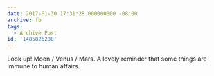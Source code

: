 ```yaml
---
date: 2017-01-30 17:31:28.000000000 -08:00
archive: fb
tags: 
  - Archive Post
id: '1485826288'
---
```


Look up! Moon / Venus / Mars. A lovely reminder that some things are immune to human affairs.
